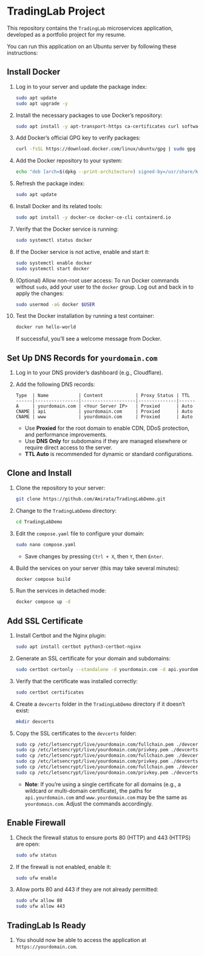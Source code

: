 # TradingLab Project

This repository contains the `TradingLab` microservices application, developed as a portfolio project for my resume.

You can run this application on an Ubuntu server by following these instructions:

## Install Docker
1. Log in to your server and update the package index:
   ```bash
   sudo apt update
   sudo apt upgrade -y
   ```
2. Install the necessary packages to use Docker’s repository:
   ```bash
   sudo apt install -y apt-transport-https ca-certificates curl software-properties-common
   ```
3. Add Docker’s official GPG key to verify packages:
   ```bash
   curl -fsSL https://download.docker.com/linux/ubuntu/gpg | sudo gpg --dearmor -o /usr/share/keyrings/docker-archive-keyring.gpg
   ```
4. Add the Docker repository to your system:
   ```bash
   echo "deb [arch=$(dpkg --print-architecture) signed-by=/usr/share/keyrings/docker-archive-keyring.gpg] https://download.docker.com/linux/ubuntu $(lsb_release -cs) stable" | sudo tee /etc/apt/sources.list.d/docker.list > /dev/null
   ```
5. Refresh the package index:
   ```bash
   sudo apt update
   ```
6. Install Docker and its related tools:
   ```bash
   sudo apt install -y docker-ce docker-ce-cli containerd.io
   ```
7. Verify that the Docker service is running:
   ```bash
   sudo systemctl status docker
   ```
8. If the Docker service is not active, enable and start it:
   ```bash
   sudo systemctl enable docker
   sudo systemctl start docker
   ```
9. (Optional) Allow non-root user access: To run Docker commands without `sudo`, add your user to the `docker` group. Log out and back in to apply the changes:
   ```bash
   sudo usermod -aG docker $USER
   ```
10. Test the Docker installation by running a test container:
    ```bash
    docker run hello-world
    ```
    If successful, you’ll see a welcome message from Docker.

## Set Up DNS Records for `yourdomain.com`
1. Log in to your DNS provider’s dashboard (e.g., Cloudflare).
2. Add the following DNS records:

   ```plaintext
   Type  | Name           | Content            | Proxy Status | TTL
   ------|----------------|--------------------|--------------|------
   A     | yourdomain.com | <Your Server IP>   | Proxied      | Auto
   CNAME | api            | yourdomain.com     | Proxied      | Auto
   CNAME | www            | yourdomain.com     | Proxied      | Auto
   ```
    - Use **Proxied** for the root domain to enable CDN, DDoS protection, and performance improvements.
    - Use **DNS Only** for subdomains if they are managed elsewhere or require direct access to the server.
    - **TTL Auto** is recommended for dynamic or standard configurations.

## Clone and Install
1. Clone the repository to your server:
   ```bash
   git clone https://github.com/Amirata/TradingLabDemo.git
   ```
2. Change to the `TradingLabDemo` directory:
   ```bash
   cd TradingLabDemo
   ```
3. Edit the `compose.yaml` file to configure your domain:
   ```bash
   sudo nano compose.yaml
   ```
    - Save changes by pressing `Ctrl + X`, then `Y`, then `Enter`.

4. Build the services on your server (this may take several minutes):
   ```bash
   docker compose build
   ```
5. Run the services in detached mode:
   ```bash
   docker compose up -d
   ```

## Add SSL Certificate
1. Install Certbot and the Nginx plugin:
   ```bash
   sudo apt install certbot python3-certbot-nginx
   ```
2. Generate an SSL certificate for your domain and subdomains:
   ```bash
   sudo certbot certonly --standalone -d yourdomain.com -d api.yourdomain.com -d www.yourdomain.com --email your-email@example.com --agree-tos --no-eff-email
   ```
3. Verify that the certificate was installed correctly:
   ```bash
   sudo certbot certificates
   ```
4. Create a `devcerts` folder in the `TradingLabDemo` directory if it doesn’t exist:
   ```bash
   mkdir devcerts
   ```
5. Copy the SSL certificates to the `devcerts` folder:
   ```bash
   sudo cp /etc/letsencrypt/live/yourdomain.com/fullchain.pem ./devcerts/yourdomain.com.crt
   sudo cp /etc/letsencrypt/live/yourdomain.com/privkey.pem ./devcerts/yourdomain.com.key
   sudo cp /etc/letsencrypt/live/yourdomain.com/fullchain.pem ./devcerts/api.yourdomain.com.crt
   sudo cp /etc/letsencrypt/live/yourdomain.com/privkey.pem ./devcerts/api.yourdomain.com.key
   sudo cp /etc/letsencrypt/live/yourdomain.com/fullchain.pem ./devcerts/www.yourdomain.com.crt
   sudo cp /etc/letsencrypt/live/yourdomain.com/privkey.pem ./devcerts/www.yourdomain.com.key
   ```
    - **Note**: If you’re using a single certificate for all domains (e.g., a wildcard or multi-domain certificate), the paths for `api.yourdomain.com` and `www.yourdomain.com` may be the same as `yourdomain.com`. Adjust the commands accordingly.

## Enable Firewall
1. Check the firewall status to ensure ports 80 (HTTP) and 443 (HTTPS) are open:
   ```bash
   sudo ufw status
   ```
2. If the firewall is not enabled, enable it:
   ```bash
   sudo ufw enable
   ```
3. Allow ports 80 and 443 if they are not already permitted:
   ```bash
   sudo ufw allow 80
   sudo ufw allow 443
   ```

## TradingLab Is Ready
1. You should now be able to access the application at `https://yourdomain.com`. 